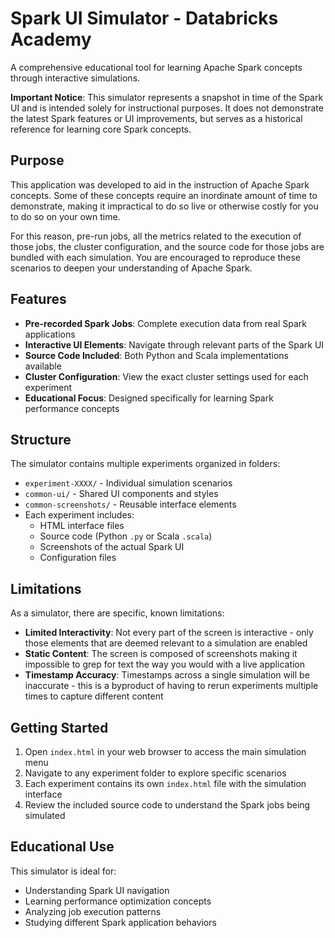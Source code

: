 # Spark UI Simulator - Databricks Academy

A comprehensive educational tool for learning Apache Spark concepts through interactive simulations.

**Important Notice**: This simulator represents a snapshot in time of the Spark UI and is intended solely for instructional purposes. It does not demonstrate the latest Spark features or UI improvements, but serves as a historical reference for learning core Spark concepts.

## Purpose

This application was developed to aid in the instruction of Apache Spark concepts. Some of these concepts require an inordinate amount of time to demonstrate, making it impractical to do so live or otherwise costly for you to do so on your own time.

For this reason, pre-run jobs, all the metrics related to the execution of those jobs, the cluster configuration, and the source code for those jobs are bundled with each simulation. You are encouraged to reproduce these scenarios to deepen your understanding of Apache Spark.

## Features

- **Pre-recorded Spark Jobs**: Complete execution data from real Spark applications
- **Interactive UI Elements**: Navigate through relevant parts of the Spark UI
- **Source Code Included**: Both Python and Scala implementations available
- **Cluster Configuration**: View the exact cluster settings used for each experiment
- **Educational Focus**: Designed specifically for learning Spark performance concepts

## Structure

The simulator contains multiple experiments organized in folders:

- `experiment-XXXX/` - Individual simulation scenarios
- `common-ui/` - Shared UI components and styles
- `common-screenshots/` - Reusable interface elements
- Each experiment includes:
  - HTML interface files
  - Source code (Python `.py` or Scala `.scala`)
  - Screenshots of the actual Spark UI
  - Configuration files

## Limitations

As a simulator, there are specific, known limitations:

- **Limited Interactivity**: Not every part of the screen is interactive - only those elements that are deemed relevant to a simulation are enabled
- **Static Content**: The screen is composed of screenshots making it impossible to grep for text the way you would with a live application
- **Timestamp Accuracy**: Timestamps across a single simulation will be inaccurate - this is a byproduct of having to rerun experiments multiple times to capture different content

## Getting Started

1. Open `index.html` in your web browser to access the main simulation menu
2. Navigate to any experiment folder to explore specific scenarios
3. Each experiment contains its own `index.html` file with the simulation interface
4. Review the included source code to understand the Spark jobs being simulated

## Educational Use

This simulator is ideal for:
- Understanding Spark UI navigation
- Learning performance optimization concepts
- Analyzing job execution patterns
- Studying different Spark application behaviors